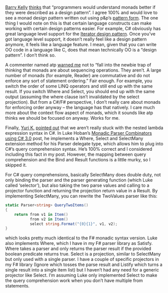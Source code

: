 [Barry
Kelly](http://barrkel.blogspot.com/) [thinks](http://devhawk.net/CommentView,guid,6ce19647-2f6f-4d41-aff6-b202df528d21.aspx#commentstart)
that “programmers would understand monads better if they were described
as a design pattern”. I agree 100% and would love to see a monad design
pattern written out using p&p’s [pattern
form](http://msdn.microsoft.com/en-us/library/ms979209.aspx). The one
thing I would note on this is that certain language constructs can make
working with certain design patterns easier. For example, C\# obviously
has great language level support for the [Iterator design
pattern](http://en.wikipedia.org/wiki/Iterator_pattern). Once you’ve got
language level support, it doesn’t really feel like a design pattern
anymore, it feels like a language feature. I mean, given that you can
write OO code in a language like C, does that mean technically OO is a
“design pattern”. I don’t think so.

A commenter named atp [warned
me](http://devhawk.net/CommentView,guid,6ce19647-2f6f-4d41-aff6-b202df528d21.aspx#commentstart)
not to “fall into the newbie trap of thinking that monads are about
sequencing operations. They aren’t. A large number of monads (for
example, Reader) are commutative and do not enforce any sort of
statement ordering.” Fair enough. For example, you switch the order of
some LINQ operators and still end up with the same result. If you switch
Where and Select, you should end up with the same output (assuming the
where clause isn’t invalidated by the select projection). But from a
C\#/F\# perspective, I don’t really care about monads for enforcing
order anyway – the language has that natively. I care much more about
the context flow aspect of monads, which it sounds like atp thinks we
should be focused on anyway. Works for me.

Finally, [Yuri K.](http://elder_george.livejournal.com) [pointed
out](http://devhawk.net/CommentView,guid,f0fb5461-eb30-4268-a4b3-7262276768cb.aspx#commentstart)
that we aren’t really stuck with the nested lambda expression syntax in
C\#. In Luke Hoban’s [Monadic Parser Combinators using C\#
3.0](http://blogs.msdn.com/lukeh/archive/2007/08/19/monadic-parser-combinators-using-c-3-0.aspx)
post, he implements a Where, Select and SelectMany extension method for
his Parser delegate type, which allows him to plug into C\#’s query
comprehension syntax. He’s 100% correct and I considered including this
fact in my post. However, the mapping between query comprehension and
the Bind and Result functions is a little murky, so I skipped it.

For C\# query comprehensions, basically SelectMany does double duty, not
only binding the parser and the parser generating function (which Luke
called ‘selector’), but also taking the two parse values and calling to
a projector function and returning the projection return value in a
Result. By implementing SelectMany, you can rewrite the TwoValues parser
like this:

``` csharp
static Parser<string> QueryTwoItems()  
{  
    return from v1 in Item()
           from v2 in Item()
           select string.Format("{0}{1}", v1, v2);  
}
```

which looks pretty much identical to the F\# monadic syntax version.
Luke also implements Where, which I have in my F\# parser library as
Satisfy. Where takes a parser and only returns the parser result if the
provided boolean predicate returns true. Select is a projection, similar
to SelectMany but only used with a single parser. I have a couple of
specific projectors in my F\# library (Ignore which tosses the parse
result and Listify which turns a single result into a single item list)
but I haven’t had any need for a generic projector like Select. I’m
assuming Luke only implemented Select to make the query comprehension
work when you don’t have multiple from statements.
